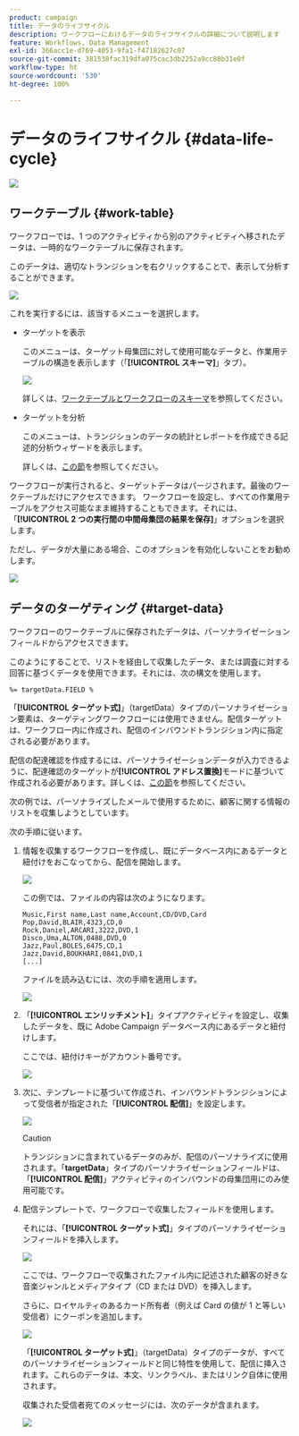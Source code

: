 ```yaml
---
product: campaign
title: データのライフサイクル
description: ワークフローにおけるデータのライフサイクルの詳細について説明します
feature: Workflows, Data Management
exl-id: 366acc1e-d769-4053-9fa1-f47182627c07
source-git-commit: 381538fac319dfa075cac3db2252a9cc80b31e0f
workflow-type: ht
source-wordcount: '530'
ht-degree: 100%

---
```


# データのライフサイクル {#data-life-cycle}

![](../../assets/v7-only.svg)

## ワークテーブル {#work-table}

ワークフローでは、1 つのアクティビティから別のアクティビティへ移されたデータは、一時的なワークテーブルに保存されます。


このデータは、適切なトランジションを右クリックすることで、表示して分析することができます。

![](assets/wf-right-click-analyze.png)

これを実行するには、該当するメニューを選択します。

* ターゲットを表示

   このメニューは、ターゲット母集団に対して使用可能なデータと、作業用テーブルの構造を表示します（「**[!UICONTROL スキーマ]**」タブ）。

   ![](assets/wf-right-click-display.png)

   詳しくは、[ワークテーブルとワークフローのスキーマ](monitoring-workflow-execution.md#worktables-and-workflow-schema)を参照してください。

* ターゲットを分析

   このメニューは、トランジションのデータの統計とレポートを作成できる記述的分析ウィザードを表示します。

   詳しくは、[この節](../../reporting/using/using-the-descriptive-analysis-wizard.md)を参照してください。

ワークフローが実行されると、ターゲットデータはパージされます。最後のワークテーブルだけにアクセスできます。
ワークフローを設定し、すべての作業用テーブルをアクセス可能なまま維持することもできます。それには、「**[!UICONTROL 2 つの実行間の中間母集団の結果を保存]**」オプションを選択します。

ただし、データが大量にある場合、このオプションを有効化しないことをお勧めします。

![](assets/wf-purge-data-option.png)

## データのターゲティング {#target-data}

ワークフローのワークテーブルに保存されたデータは、パーソナライゼーションフィールドからアクセスできます。

このようにすることで、リストを経由して収集したデータ、または調査に対する回答に基づくデータを使用できます。それには、次の構文を使用します。

```
%= targetData.FIELD %
```

「**[!UICONTROL ターゲット式]**」（targetData）タイプのパーソナライゼーション要素は、ターゲティングワークフローには使用できません。配信ターゲットは、ワークフロー内に作成され、配信のインバウンドトランジション内に指定される必要があります。

配信の配達確認を作成するには、パーソナライゼーションデータが入力できるように、配達確認のターゲットが&#x200B;**[!UICONTROL アドレス置換]**&#x200B;モードに基づいて作成される必要があります。詳しくは、[この節](../../delivery/using/steps-defining-the-target-population.md#using-address-substitution-in-proof)を参照してください。

次の例では、パーソナライズしたメールで使用するために、顧客に関する情報のリストを収集しようとしています。

次の手順に従います。

1. 情報を収集するワークフローを作成し、既にデータベース内にあるデータと紐付けをおこなってから、配信を開始します。

   ![](assets/wf-targetdata-sample-1.png)

   この例では、ファイルの内容は次のようになります。

   ```
   Music,First name,Last name,Account,CD/DVD,Card
   Pop,David,BLAIR,4323,CD,0
   Rock,Daniel,ARCARI,3222,DVD,1
   Disco,Uma,ALTON,0488,DVD,0
   Jazz,Paul,BOLES,6475,CD,1
   Jazz,David,BOUKHARI,0841,DVD,1
   [...]
   ```

   ファイルを読み込むには、次の手順を適用します。

   ![](assets/wf-targetdata-sample-2.png)

1. 「**[!UICONTROL エンリッチメント]**」タイプアクティビティを設定し、収集したデータを、既に Adobe Campaign データベース内にあるデータと紐付けします。

   ここでは、紐付けキーがアカウント番号です。

   ![](assets/wf-targetdata-sample-3.png)

1. 次に、テンプレートに基づいて作成され、インバウンドトランジションによって受信者が指定された「**[!UICONTROL 配信]**」を設定します。

   ![](assets/wf-targetdata-sample-4.png)

   >[!CAUTION]
   >
   >トランジションに含まれているデータのみが、配信のパーソナライズに使用されます。「**targetData**」タイプのパーソナライゼーションフィールドは、「**[!UICONTROL 配信]**」アクティビティのインバウンドの母集団用にのみ使用可能です。

1. 配信テンプレートで、ワークフローで収集したフィールドを使用します。

   それには、「**[!UICONTROL ターゲット式]**」タイプのパーソナライゼーションフィールドを挿入します。

   ![](assets/wf-targetdata-sample-5.png)

   ここでは、ワークフローで収集されたファイル内に記述された顧客の好きな音楽ジャンルとメディアタイプ（CD または DVD）を挿入します。

   さらに、ロイヤルティのあるカード所有者（例えば Card の値が 1 と等しい受信者）にクーポンを追加します。


   ![](assets/wf-targetdata-sample-6.png)

   「**[!UICONTROL ターゲット式]**」（targetData）タイプのデータが、すべてのパーソナライゼーションフィールドと同じ特性を使用して、配信に挿入されます。これらのデータは、本文、リンクラベル、またはリンク自体に使用されます。

   収集された受信者宛てのメッセージには、次のデータが含まれます。

   ![](assets/wf-targetdata-sample-7.png)
